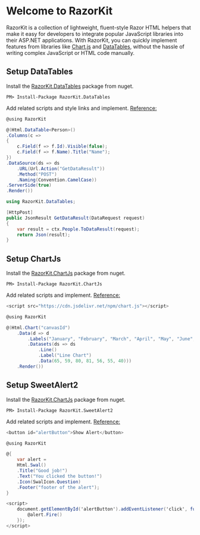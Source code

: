 # Welcome to RazorKit

RazorKit is a collection of lightweight, fluent-style Razor HTML helpers that make it easy for developers to integrate popular JavaScript libraries into their ASP.NET applications. 
With RazorKit, you can quickly implement features from libraries like [Chart.js](https://ekondur.github.io/RazorKit/chartjs/) and [DataTables](https://ekondur.github.io/RazorKit/datatables/), without the hassle of writing complex JavaScript or HTML code manually.

## Setup DataTables

Install the [RazorKit.DataTables](https://www.nuget.org/packages/RazorKit.DataTables/) package from nuget.

```
PM> Install-Package RazorKit.DataTables
```

Add related scripts and style links and implement. [Reference:](https://datatables.net/)


```csharp
@using RazorKit

@(Html.DataTable<Person>()
.Columns(c =>
{
    c.Field(f => f.Id).Visible(false);
    c.Field(f => f.Name).Title("Name");
})
.DataSource(ds => ds
    .URL(Url.Action("GetDataResult"))
    .Method("POST")
    .Naming(Convention.CamelCase))
.ServerSide(true)
.Render())
```

```csharp
using RazorKit.DataTables;

[HttpPost]
public JsonResult GetDataResult(DataRequest request)
{
    var result = ctx.People.ToDataResult(request);
    return Json(result);
}
``` 

## Setup ChartJs

Install the [RazorKit.ChartJs](https://www.nuget.org/packages/RazorKit.ChartJs/) package from nuget.

```
PM> Install-Package RazorKit.ChartJs
```

Add related scripts and implement. [Reference:](https://www.chartjs.org/docs/latest/getting-started/)

```csharp
<script src="https://cdn.jsdelivr.net/npm/chart.js"></script>

@using RazorKit

@(Html.Chart("canvasId")
    .Data(d => d
        .Labels("January", "February", "March", "April", "May", "June", "July")
        .Datasets(ds => ds
            .Line()
            .Label("Line Chart")
            .Data(65, 59, 80, 81, 56, 55, 40)))
    .Render())
```

## Setup SweetAlert2

Install the [RazorKit.ChartJs](https://www.nuget.org/packages/RazorKit.SweetAlert2/) package from nuget.

```
PM> Install-Package RazorKit.SweetAlert2
```

Add related scripts and implement. [Reference:](https://sweetalert2.github.io/#download)

```csharp
<button id="alertButton">Show Alert</button>

@using RazorKit

@{
    var alert = 
    Html.Swal()             
    .Title("Good job!")
    .Text("You clicked the button!")
    .Icon(SwalIcon.Question)
    .Footer("footer of the alert");
}

<script>
    document.getElementById('alertButton').addEventListener('click', function () {
        @alert.Fire()
    });
</script>
```

